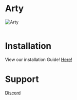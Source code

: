# Arty
![Arty](https://artydiscordbot.github.io/img/icon.png)

<a href="https://discord.gg/JJ7vrKH"><img src="https://discordapp.com/api/guilds/434616224421511170/widget.png?style=banner2" alt="" /></a>
# Installation

View our installation Guide!
[Here!](https://artydiscordbot.github.io/installation/)

# Support
[Discord](https://discord.gg/JJ7vrKH)
